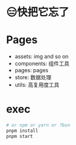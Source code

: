# 😑快把它忘了
# Pages
* assets: img and so on
* components: 组件工具
* pages: pages
* store: 数据处理
* utils: 高复用度工具

# exec
```bash
# or npm or yarn or ?bun 
pnpm install 
pnpm start
```
